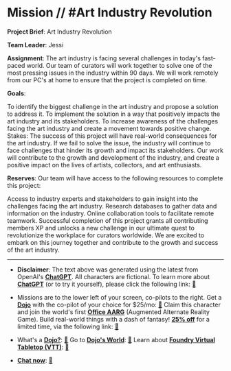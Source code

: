 # Mission // #Art Industry Revolution

**Project Brief**: Art Industry Revolution

**Team Leader**: Jessi

**Assignment**: The art industry is facing several challenges in today's fast-paced world. Our team of curators will work together to solve one of the most pressing issues in the industry within 90 days. We will work remotely from our PC's at home to ensure that the project is completed on time.

**Goals**:

To identify the biggest challenge in the art industry and propose a solution to address it.
To implement the solution in a way that positively impacts the art industry and its stakeholders.
To increase awareness of the challenges facing the art industry and create a movement towards positive change.
Stakes:
The success of this project will have real-world consequences for the art industry. If we fail to solve the issue, the industry will continue to face challenges that hinder its growth and impact its stakeholders. Our work will contribute to the growth and development of the industry, and create a positive impact on the lives of artists, collectors, and art enthusiasts.

**Reserves**:
Our team will have access to the following resources to complete this project:

Access to industry experts and stakeholders to gain insight into the challenges facing the art industry.
Research databases to gather data and information on the industry.
Online collaboration tools to facilitate remote teamwork.
Successful completion of this project grants all contributing members XP and unlocks a new challenge in our ultimate quest to revolutionize the workplace for curators worldwide. We are excited to embark on this journey together and contribute to the growth and success of the art industry.

---

* **Disclaimer**: The text above was generated using the latest from OpenAI's [**ChatGPT**](https://openai.com/blog/chatgpt/).  All characters are fictional.  To learn more about [**ChatGPT**](https://openai.com/blog/chatgpt/) (or to try it yourself), please click the following link: [:closed_book:](https://openai.com/blog/chatgpt/)

* Missions are to the lower left of your screen, co-pilots to the right. Get a [**Dojo**](https://workmates.live/marketplace) with the co-pilot of your choice for $25/mo: [:green_book:](https://workmates.live/marketplace)  Claim this character and join the world's first [**Office AARG**](https://dojos.world) (Augmented Alternate Reality Game). Build real-world things with a dash of fantasy! [**25% off**](https://blog.workmates.live/deal-on-a-dojo) for a limited time, via the following link: [:green_book:](https://blog.workmates.live/deal-on-a-dojo) 

* What's a [**Dojo?**](https://workdojos.com): [:blue_book:](https://workdojos.com)  Go to [**Dojo's World**](https://dojos.world): [:blue_book:](https://dojos.world)  Learn about [**Foundry Virtual Tabletop (VTT)**](https://foundryvtt.com): [:closed_book:](https://foundryvtt.com/)

* [**Chat now**](https://chat.workmates.live/channel/support): [:ledger:](https://chat.workmates.live/channel/support)